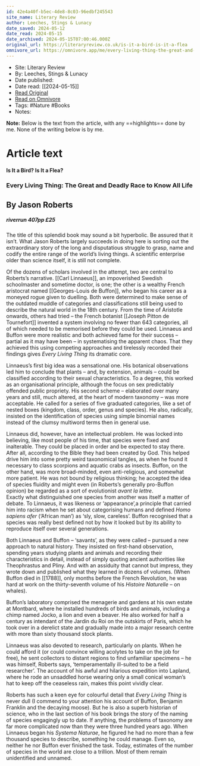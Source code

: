 ```yaml
---
id: 42e4a40f-b5ec-4de8-8c03-96edbf245543
site_name: Literary Review
author: Leeches, Stings & Lunacy
date_saved: 2024-05-12
date_read: 2024-05-15
date_archived: 2024-05-15T07:00:46.000Z
original_url: https://literaryreview.co.uk/is-it-a-bird-is-it-a-flea
omnivore_url: https://omnivore.app/me/every-living-thing-the-great-and-deadly-race-to-know-all-life-by-18f6c5e44d2
---
```


 - Site: Literary Review
 - By: Leeches, Stings & Lunacy
 - Date published: 
 - Date read: [[2024-05-15]]
 - [Read Original](https://literaryreview.co.uk/is-it-a-bird-is-it-a-flea)
 - [Read on Omnivore](https://omnivore.app/me/every-living-thing-the-great-and-deadly-race-to-know-all-life-by-18f6c5e44d2)
 - Tags: #Nature #Books 
 - Notes: 

**Note:** Below is the text from the article, with any ==highlights== done by me. None of the writing below is by me.

# Article text
#### Is It a Bird? Is It a Flea?

### Every Living Thing: The Great and Deadly Race to Know All Life

## By Jason Roberts

#####  riverrun 407pp £25 

The title of this splendid book may sound a bit hyperbolic. Be assured that it isn’t. What Jason Roberts largely succeeds in doing here is sorting out the extraordinary story of the long and disputatious struggle to grasp, name and codify the entire range of the world’s living things. A scientific enterprise older than science itself, it is still not complete.

Of the dozens of scholars involved in the attempt, two are central to Roberts’s narrative. [[Carl Linnaeus]], an impoverished Swedish schoolmaster and sometime doctor, is one; the other is a wealthy French aristocrat named [[Georges-Louis de Buffon]], who began his career as a moneyed rogue given to duelling. Both were determined to make sense of the outdated muddle of categories and classifications still being used to describe the natural world in the 18th century. From the time of Aristotle onwards, others had tried – the French botanist [[Joseph Pitton de Tournefort]] invented a system involving no fewer than 643 categories, all of which needed to be memorised before they could be used. Linnaeus and Buffon were more realistic and both achieved fame for their success – partial as it may have been – in systematising the apparent chaos. That they achieved this using competing approaches and tirelessly recorded their findings gives _Every Living Thing_ its dramatic core.

Linnaeus’s first big idea was a sensational one. His botanical observations led him to conclude that plants – and, by extension, animals – could be classified according to their sexual characteristics. To a degree, this worked as an organisational principle, although the focus on sex predictably offended public propriety. His second scheme – elaborated over many years and still, much altered, at the heart of modern taxonomy – was more acceptable. He called for a series of five graduated categories, like a set of nested boxes (kingdom, class, order, genus and species). He also, radically, insisted on the identification of species using simple binomial names instead of the clumsy multiword terms then in general use.

Linnaeus did, however, have an intellectual problem. He was locked into believing, like most people of his time, that species were fixed and inalterable. They could be placed in order and be expected to stay there. After all, according to the Bible they had been created by God. This helped drive him into some pretty weird taxonomical tangles, as when he found it necessary to class scorpions and aquatic crabs as insects. Buffon, on the other hand, was more broad-minded, even anti-religious, and somewhat more patient. He was not bound by religious thinking; he accepted the idea of species fluidity and might even (in Roberts’s generally pro-Buffon opinion) be regarded as a sort of evolutionist _avant la lettre_.  
Exactly what distinguished one species from another was itself a matter of debate. To Linnaeus, it was likeness or ‘appearance’,a principle that carried him into racism when he set about categorising humans and defined _Homo sapiens afer_ (‘African man’) as ‘sly, slow, careless’. Buffon recognised that a species was really best defined not by how it looked but by its ability to reproduce itself over several generations.

Both Linnaeus and Buffon – ‘savants’, as they were called – pursued a new approach to natural history. They insisted on first-hand observation, spending years studying plants and animals and recording their characteristics in detail, instead of simply quoting ancient authorities like Theophrastus and Pliny. And with an assiduity that cannot but impress, they wrote down and published what they learned in dozens of volumes. (When Buffon died in [[1788]], only months before the French Revolution, he was hard at work on the thirty-seventh volume of his _Histoire Naturelle_ – on whales).

Buffon’s laboratory comprised the menagerie and gardens at his own estate at Montbard, where he installed hundreds of birds and animals, including a chimp named Jocko, a lion and even a beaver. He also worked for half a century as intendant of the Jardin du Roi on the outskirts of Paris, which he took over in a derelict state and gradually made into a major research centre with more than sixty thousand stock plants.

Linnaeus was also devoted to research, particularly on plants. When he could afford it (or could convince willing acolytes to take on the job for free), he sent collectors to distant regions to find unfamiliar specimens – he was himself, Roberts says, ‘temperamentally ill-suited to be a field researcher’. The account of his awful and hilarious expedition into Lapland, where he rode an unsaddled horse wearing only a small conical woman’s hat to keep off the ceaseless rain, makes this point vividly clear.

Roberts has such a keen eye for colourful detail that _Every Living Thing_ is never dull (I commend to your attention his account of Buffon, Benjamin Franklin and the decaying moose). But he is also a superb historian of science, who in the last section of his book brings the story of the naming of species engagingly up to date. If anything, the problems of taxonomy are far more complicated now than they were three hundred years ago. When Linnaeus began his _Systema Naturae_, he figured he had no more than a few thousand species to describe, something he could manage. Even so, neither he nor Buffon ever finished the task. Today, estimates of the number of species in the world are close to a trillion. Most of them remain unidentified and unnamed.
